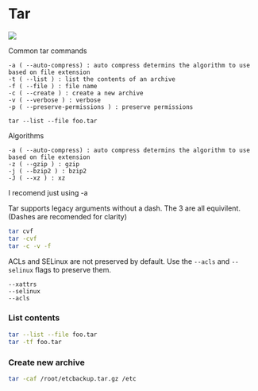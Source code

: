 # Tar

![](https://imgs.xkcd.com/comics/tar.png)


Common tar commands

    -a ( --auto-compress) : auto compress determins the algorithm to use based on file extension
    -t ( --list ) : list the contents of an archive
    -f ( --file ) : file name
    -c ( --create ) : create a new archive
    -v ( --verbose ) : verbose
    -p ( --preserve-permissions ) : preserve permissions

    tar --list --file foo.tar

Algorithms

    -a ( --auto-compress) : auto compress determins the algorithm to use based on file extension
    -z ( --gzip ) : gzip
    -j ( --bzip2 ) : bzip2
    -J ( --xz ) : xz

I recomend just using -a

Tar supports legacy arguments without a dash. The 3 are all equivilent. (Dashes are recomended for clarity)

```bash
tar cvf
tar -cvf
tar -c -v -f
```

ACLs and SELinux are not preserved by default. Use the `--acls` and `--selinux` flags to preserve them.


    --xattrs
    --selinux
    --acls

### List contents
```bash
tar --list --file foo.tar
tar -tf foo.tar
```

### Create new archive
```bash
tar -caf /root/etcbackup.tar.gz /etc
```

